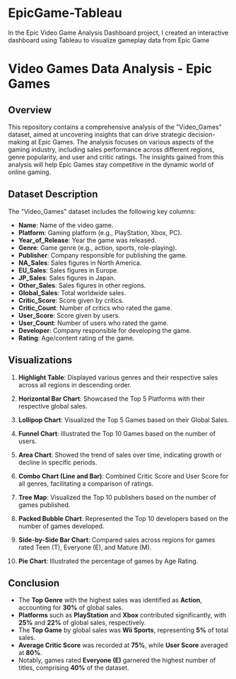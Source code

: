 # EpicGame-Tableau
In the Epic Video Game Analysis Dashboard project, I created an interactive dashboard using Tableau to visualize gameplay data from Epic Game
# Video Games Data Analysis - Epic Games

## Overview
This repository contains a comprehensive analysis of the "Video_Games" dataset, aimed at uncovering insights that can drive strategic decision-making at Epic Games. The analysis focuses on various aspects of the gaming industry, including sales performance across different regions, genre popularity, and user and critic ratings. The insights gained from this analysis will help Epic Games stay competitive in the dynamic world of online gaming.

## Dataset Description
The "Video_Games" dataset includes the following key columns:

- **Name**: Name of the video game.
- **Platform**: Gaming platform (e.g., PlayStation, Xbox, PC).
- **Year_of_Release**: Year the game was released.
- **Genre**: Game genre (e.g., action, sports, role-playing).
- **Publisher**: Company responsible for publishing the game.
- **NA_Sales**: Sales figures in North America.
- **EU_Sales**: Sales figures in Europe.
- **JP_Sales**: Sales figures in Japan.
- **Other_Sales**: Sales figures in other regions.
- **Global_Sales**: Total worldwide sales.
- **Critic_Score**: Score given by critics.
- **Critic_Count**: Number of critics who rated the game.
- **User_Score**: Score given by users.
- **User_Count**: Number of users who rated the game.
- **Developer**: Company responsible for developing the game.
- **Rating**: Age/content rating of the game.

## Visualizations 

1. **Highlight Table**: Displayed various genres and their respective sales across all regions in descending order.
  
2. **Horizontal Bar Chart**: Showcased the Top 5 Platforms with their respective global sales.

3. **Lollipop Chart**: Visualized the Top 5 Games based on their Global Sales.

4. **Funnel Chart**: Illustrated the Top 10 Games based on the number of users.

5. **Area Chart**: Showed the trend of sales over time, indicating growth or decline in specific periods.

6. **Combo Chart (Line and Bar)**: Combined Critic Score and User Score for all genres, facilitating a comparison of ratings.

7. **Tree Map**: Visualized the Top 10 publishers based on the number of games published.

8. **Packed Bubble Chart**: Represented the Top 10 developers based on the number of games developed.

9. **Side-by-Side Bar Chart**: Compared sales across regions for games rated Teen (T), Everyone (E), and Mature (M).

10. **Pie Chart**: Illustrated the percentage of games by Age Rating.




## Conclusion
- The **Top Genre** with the highest sales was identified as **Action**, accounting for **30%** of global sales.
- **Platforms** such as **PlayStation** and **Xbox** contributed significantly, with **25%** and **22%** of global sales, respectively.
- The **Top Game** by global sales was **Wii Sports**, representing **5%** of total sales.
- **Average Critic Score** was recorded at **75%**, while **User Score** averaged at **80%**.
- Notably, games rated **Everyone (E)** garnered the highest number of titles, comprising **40%** of the dataset.

